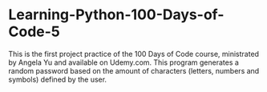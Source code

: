 # Learning-Python-100-Days-of-Code-5
This is the first project practice of the 100 Days of Code course, ministrated by Angela Yu and available on Udemy.com. This program generates a random password based on the amount of characters (letters, numbers and symbols) defined by the user.
